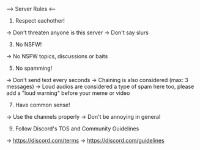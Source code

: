 --> Server Rules <--

1. Respect eachother!

-> Don't threaten anyone is this server
-> Don't say slurs
   
3. No NSFW!


-> No NSFW topics, discussions or baits
   
5. No spamming!

   
-> Don't send text every seconds
-> Chaining is also considered (max: 3 messages)
-> Loud audios are considered a type of spam here too, please add a "loud warning" before your meme or video

7. Have common sense!

   
-> Use the channels properly
-> Don't be annoying in general

9. Follow Discord's TOS and Community Guidelines

    
-> https://discord.com/terms
-> https://discord.com/guidelines
